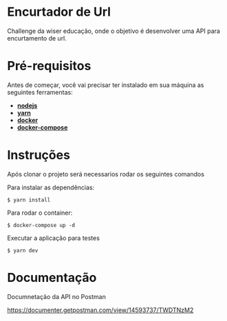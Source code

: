  # Encurtador de Url

Challenge da wiser educação, onde o objetivo é desenvolver uma API para encurtamento de url.

# Pré-requisitos

Antes de começar, você vai precisar ter instalado em sua máquina as seguintes ferramentas:

- [**nodejs**](https://nodejs.org/en/)
- [**yarn**](https://yarnpkg.com/)
- [**docker**](https://www.docker.com/)
- [**docker-compose**](https://docs.docker.com/compose/)

# Instruções
Após clonar o projeto será necessarios rodar os seguintes comandos

Para instalar as dependências:
```
$ yarn install
```

Para rodar o container:
```
$ docker-compose up -d
```

Executar a aplicação para testes
```
$ yarn dev
```

# Documentação

Documnetação da API no Postman 

https://documenter.getpostman.com/view/14593737/TWDTNzM2